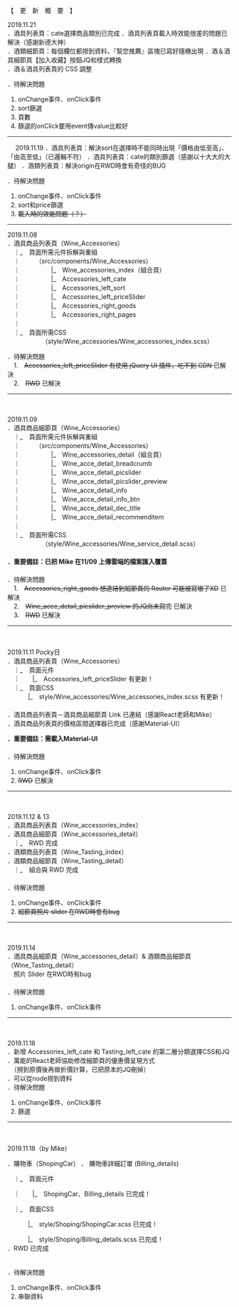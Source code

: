 
【　更　新　概　要　】  
  

  
2019.11.21   
．酒具列表頁：cate選擇商品類別已完成
．酒具列表頁載入時效能很差的問題已解決（感謝新德大神）    
．酒類細節頁：每個欄位都撈到資料，『幫您推薦』區塊已寫好隨機出現
．酒＆酒具細節頁【加入收藏】按鈕JQ和樣式轉換    
．酒＆酒具列表頁的 CSS 調整    
 
．待解決問題  
 1. onChange事件、onClick事件  
 2. sort篩選  
 3. 頁數  
 4. 篩選的onClick要用event傳value比較好      
<hr />　 
2019.11.19   
．酒具列表頁：解決sort在選擇時不能同時出現「價格由低至高」、「由高至低」（已邏輯不符）  
．酒具列表頁：cate的類別篩選（感謝以十大大的大腿）    
．酒類列表頁：解決origin在RWD時會有奇怪的BUG    
 
．待解決問題  
 1. onChange事件、onClick事件  
 2. sort和price篩選  
 3. <del>載入時的效能問題（？）</del>  
 <hr />

2019.11.08  
．酒具商品列表頁（Wine_Accessories）  
　｜_　頁面所需元件拆解與重組  
　｜　　　（src/components/Wine_Accessories）  
　｜　　　　　|_　Wine_accessories_index（組合頁）  
　｜　　　　　|_　Accessories_left_cate  
　｜　　　　　|_　Accessories_left_sort  
　｜　　　　　|_　Accessories_left_priceSlider  
　｜　　　　　|_　Accessories_right_goods  
　｜　　　　　|_　Accessories_right_pages  
　｜  
　｜_　頁面所需CSS  
　　　　　　（style/Wine_accessories/Wine_accessories_index.scss）  
  
．待解決問題  
　1.　<del>Accessories_left_priceSlider 有使用 jQuery UI 插件，吃不到 CDN </del>已解決  
　2.　<del>RWD</del> 已解決    
<hr />　

2019.11.09  
．酒具商品細節頁（Wine_Accessories）  
　｜_　頁面所需元件拆解與重組  
　｜　　　（src/components/Wine_Accessories）  
　｜　　　　　|_　Wine_accessories_detail（組合頁）  
　｜　　　　　|_　Wine_acce_detail_breadcrumb  
　｜　　　　　|_　Wine_acce_detail_picslider  
　｜　　　　　|_　Wine_acce_detail_picslider_preview  
　｜　　　　　|_　Wine_acce_detail_info  
　｜　　　　　|_　Wine_acce_detail_info_btn  
　｜　　　　　|_　Wine_acce_detail_dec_title  
　｜　　　　　|_　Wine_acce_detail_recommenditem  
　｜  
　｜_　頁面所需CSS  
　　　　　　（style/Wine_accessories/Wine_service_detail.scss）  
　    
<b>．重要備註：已把 Mike 在11/09 上傳雲端的檔案匯入覆蓋</b>  
　  
．待解決問題  
　1.　<del>Accessories_right_goods 想連結到細節頁的 Router 可能被寫壞了XD</del> 已解決  
　2.　<del>Wine_acce_detail_picslider_preview 的JQ尚未寫完</del> 已解決  
　3.　<del>RWD</del> 已解決    
<hr />　

2019.11.11 Pocky日  
．酒具商品列表頁（Wine_Accessories）  
　｜_　頁面元件  
　｜　　|_　Accessories_left_priceSlider 有更新！  
　｜_　頁面CSS  
　  　　|_　style/Wine_accessories/Wine_accessories_index.scss 有更新！  
　    
．酒具商品列表頁－酒具商品細節頁 Link 已連結（感謝React老師和Mike）  
．酒具商品列表頁的價格區間選擇器已完成（感謝Material-UI）
 
<b>．重要備註：需載入Material-UI</b>  
　  
．待解決問題  
 1. onChange事件、onClick事件  
 2. <del>RWD</del> 已解決   
<hr />　

2019.11.12 & 13  
．酒具商品列表頁（Wine_accessories_index）  
．酒具商品細節頁（Wine_accessories_detail）  
　｜_　RWD 完成  
．酒類商品列表頁（Wine_Tasting_index）  
．酒類商品細節頁（Wine_Tasting_detail）  
　｜_　組合與 RWD 完成  
　     
．待解決問題  
 1. onChange事件、onClick事件  
 2. <del>細節頁照片 slider 在RWD時會有bug</del>  
<hr />　

2019.11.14   
．酒具商品細節頁（Wine_accessories_detail）& 酒類商品細節頁（Wine_Tasting_detail）  
　照片 Slider 在RWD時有bug  
　     
．待解決問題  
 1. onChange事件、onClick事件  
<hr />　

2019.11.18   
．新增 Accessories_left_cate 和 Tasting_left_cate 的第二層分類選擇CSS和JQ  
．萬能的React老師協助修改細節頁的優惠價呈現方式  
　（撈到原價後再做折價計算，已把原本的JQ刪掉）  
．可以從node撈到資料
　  
．待解決問題  
 1. onChange事件、onClick事件  
 2. 篩選  
<hr />　 
 
2019.11.18（by Mike）

．購物車（ShopingCar）  、 購物車詳細訂單 (Billing_details)

　｜_　頁面元件  
 
　｜　　|_　ShopingCar、Billing_details 已完成！ 
 
　｜_　頁面CSS  
 
　  　　|_　style/Shoping/ShopingCar.scss 已完成！ 
     
　  　　|_　style/Shoping/Billing_details.scss 已完成！ 
　    
．RWD 已完成
 
　  
．待解決問題  
 1. onChange事件、onClick事件  
 2. 串聯資料
